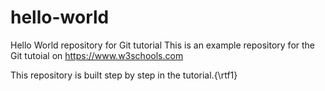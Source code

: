 # hello-world
Hello World repository for Git tutorial
This is an example repository for the Git tutoial on https://www.w3schools.com

This repository is built step by step in the tutorial.{\rtf1}